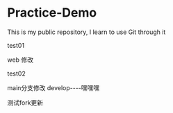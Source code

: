 # Practice-Demo
This is my public repository, I learn to use Git through it



test01

web 修改

test02

main分支修改
develop----嘿嘿嘿

测试fork更新
